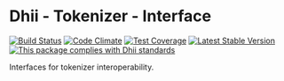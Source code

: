 # Dhii - Tokenizer - Interface

[![Build Status](https://travis-ci.org/dhii/tokenizer-interface.svg?branch=master)](https://travis-ci.org/dhii/tokenizer-interface)
[![Code Climate](https://codeclimate.com/github/dhii/tokenizer-interface/badges/gpa.svg)](https://codeclimate.com/github/dhii/tokenizer-interface)
[![Test Coverage](https://codeclimate.com/github/dhii/tokenizer-interface/badges/coverage.svg)](https://codeclimate.com/github/dhii/tokenizer-interface/coverage)
[![Latest Stable Version](https://poser.pugx.org/dhii/tokenizer-interface/version)](https://packagist.org/packages/dhii/tokenizer-interface)
[![This package complies with Dhii standards](https://img.shields.io/badge/Dhii-Compliant-green.svg?style=flat-square)][Dhii]

Interfaces for tokenizer interoperability.

[Dhii]: https://github.com/Dhii/dhii

